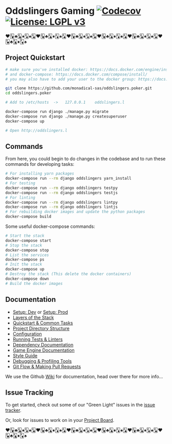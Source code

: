 # Oddslingers Gaming [![Codecov](https://codecov.io/gh/monadical-sas/oddslingers.poker/branch/dev/graph/badge.svg?token=FUrKdNe6wp)](https://codecov.io/gh/monadical-sas/oddslingers.poker) [![License: LGPL v3](https://img.shields.io/badge/License-LGPL%20v3-blue.svg)](https://www.gnu.org/licenses/lgpl-3.0)
♥️🂱♣️🃑♦️🃁♠️🂡♥️🂱♣️🃑♦️🃁♠️🂡♥️🂱♣️🃑♦️🃁♠️🂡♥️🂱♣️🃑♦️🃁♠️🂡♥️🂱♣️🃑♦️🃁♠️🂡♥️🂱♣️🃑♦️🃁♠️

## Project Quickstart

```bash
# make sure you've installed docker: https://docs.docker.com/engine/install/
# and docker-compose: https://docs.docker.com/compose/install/
# you may also have to add your user to the docker group: https://docs.docker.com/engine/install/linux-postinstall/

git clone https://github.com/monadical-sas/oddslingers.poker.git
cd oddslingers.poker

# Add to /etc/hosts  ->   127.0.0.1    oddslingers.l

docker-compose run django ./manage.py migrate
docker-compose run django ./manage.py createsuperuser
docker-compose up

# Open http://oddslingers.l
```

## Commands

From here, you could begin to do changes in the codebase and to run these commands for developing tasks:

```bash
# For installing yarn packages
docker-compose run --rm django oddslingers yarn_install
# For testing
docker-compose run --rm django oddslingers testpy
docker-compose run --rm django oddslingers testjs
# For linting
docker-compose run --rm django oddslingers lintpy
docker-compose run --rm django oddslingers lintjs
# For rebuilding docker images and update the python packages
docker-compose build
```

Some useful docker-compose commands:
```bash
# Start the stack
docker-compose start
# Stop the stack
docker-compose stop
# List the services
docker-compose ps
# Init the stack
docker-compose up
# Destroy the stack (This delete the docker containers)
docker-compose down
# Build the docker images
```

## Documentation
 
 - [Setup: Dev](https://github.com/monadical-sas/oddslingers.poker/wiki/Setup:-Dev) or [Setup: Prod](https://github.com/monadical-sas/oddslingers.poker/wiki/Setup:-Prod)
 - [Layers of the Stack](https://github.com/monadical-sas/oddslingers.poker/wiki/Layers-of-the-Stack)
 - [Quickstart & Common Tasks](https://github.com/monadical-sas/oddslingers.poker/wiki/Common-Tasks)
 - [Project Directory Structure](https://github.com/monadical-sas/oddslingers.poker/wiki/Folder-Locations)
 - [Configuration](https://github.com/monadical-sas/oddslingers.poker/wiki/Configuration)
 - [Running Tests & Linters](https://github.com/monadical-sas/oddslingers.poker/wiki/Running-Tests-&-Linters)
 - [Dependency Documentation](https://github.com/monadical-sas/oddslingers.poker/wiki/Dependency-Documentation)
 - [Game Engine Documentation](https://github.com/monadical-sas/oddslingers.poker/wiki/Game-Engine)
 - [Style Guide](https://github.com/monadical-sas/oddslingers.poker/wiki/Style-Guide)
 - [Debugging & Profiling Tools](https://github.com/monadical-sas/oddslingers.poker/wiki/Debugging-&-Profiling-Tools)
 - [Git Flow & Making Pull Requests](https://github.com/monadical-sas/oddslingers.poker/wiki/Git-Flow)

We use the Github [Wiki](https://github.com/monadical-sas/oddslingers.poker/wiki) for documentation, head over there for more info...

## Issue Tracking

To get started, check out some of our "Green Light" issues in the [issue tracker](https://github.com/monadical-sas/oddslingers.poker/issues?utf8=%E2%9C%93&q=is%3Aissue+is%3Aopen+label%3A%22green+light%22+).

Or, look for issues to work on in your [Project Board](https://github.com/monadical-sas/oddslingers.poker/projects).

♥️🂱♣️🃑♦️🃁♠️🂡♥️🂱♣️🃑♦️🃁♠️🂡♥️🂱♣️🃑♦️🃁♠️🂡♥️🂱♣️🃑♦️🃁♠️🂡♥️🂱♣️🃑♦️🃁♠️🂡♥️🂱♣️🃑♦️🃁♠️
